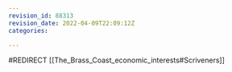```yaml
---
revision_id: 88313
revision_date: 2022-04-09T22:09:12Z
categories:

---
```


#REDIRECT [[The_Brass_Coast_economic_interests#Scriveners]]